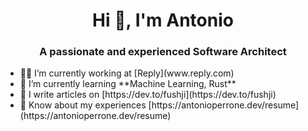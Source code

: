<h1 align="center">Hi 👋, I'm Antonio</h1>
<h3 align="center">A passionate and experienced Software Architect</h3>
<ul>
<li>👨‍💻 I’m currently working at [Reply](www.reply.com)</li>
<li>🌱 I’m currently learning **Machine Learning, Rust**</li>
<li>📝 I write articles on [https://dev.to/fushji](https://dev.to/fushji)</li>
<li>📄 Know about my experiences [https://antonioperrone.dev/resume](https://antonioperrone.dev/resume)</li>
</ul>
